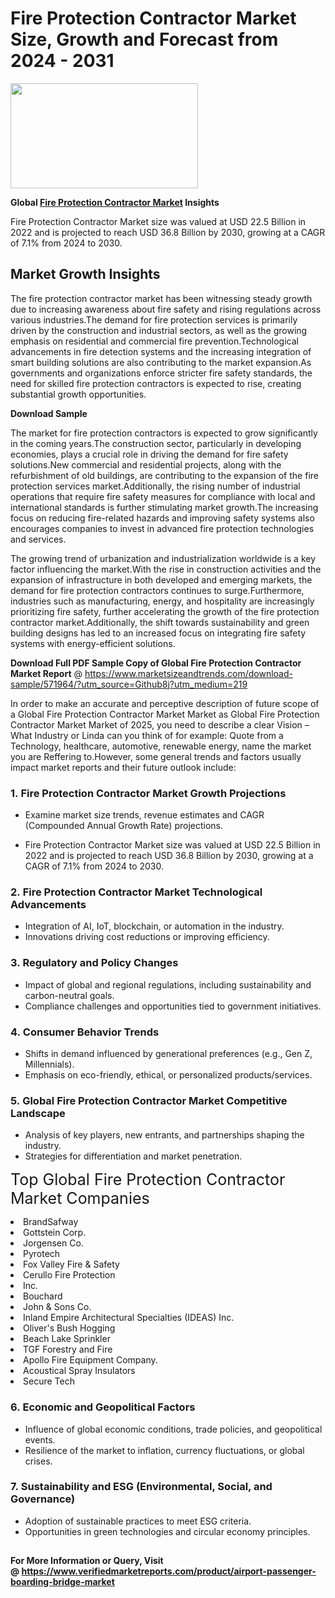 <H1>Fire Protection Contractor Market Size, Growth and Forecast from 2024 - 2031</H1><img class="aligncenter size-medium wp-image-584254" src="https://thirdeyenews.in/wp-content/uploads/2024/09/Global-Market-Research-300x168.jpeg" alt="" width="300" height="168" /><p><strong>Global&nbsp;<a href="https://www.marketsizeandtrends.com/download-sample/571964/?utm_source=Github8j?utm_medium=219">Fire Protection Contractor Market</a> Insights</strong></p><p>Fire Protection Contractor Market size was valued at USD 22.5 Billion in 2022 and is projected to reach USD 36.8 Billion by 2030, growing at a CAGR of 7.1% from 2024 to 2030.</p><p><h2>Market Growth Insights</h2> <p>The fire protection contractor market has been witnessing steady growth due to increasing awareness about fire safety and rising regulations across various industries.The demand for fire protection services is primarily driven by the construction and industrial sectors, as well as the growing emphasis on residential and commercial fire prevention.Technological advancements in fire detection systems and the increasing integration of smart building solutions are also contributing to the market expansion.As governments and organizations enforce stricter fire safety standards, the need for skilled fire protection contractors is expected to rise, creating substantial growth opportunities.</p> <p><strong>Download Sample</strong></p> <p>The market for fire protection contractors is expected to grow significantly in the coming years.The construction sector, particularly in developing economies, plays a crucial role in driving the demand for fire safety solutions.New commercial and residential projects, along with the refurbishment of old buildings, are contributing to the expansion of the fire protection services market.Additionally, the rising number of industrial operations that require fire safety measures for compliance with local and international standards is further stimulating market growth.The increasing focus on reducing fire-related hazards and improving safety systems also encourages companies to invest in advanced fire protection technologies and services.</p> <p>The growing trend of urbanization and industrialization worldwide is a key factor influencing the market.With the rise in construction activities and the expansion of infrastructure in both developed and emerging markets, the demand for fire protection contractors continues to surge.Furthermore, industries such as manufacturing, energy, and hospitality are increasingly prioritizing fire safety, further accelerating the growth of the fire protection contractor market.Additionally, the shift towards sustainability and green building designs has led to an increased focus on integrating fire safety systems with energy-efficient solutions.</p> <p><span class=""><strong>Download Full PDF Sample Copy of Global Fire Protection Contractor Market Report</strong> @ <a href="https://www.marketsizeandtrends.com/download-sample/571964/?utm_source=Github8j?utm_medium=219" target="_blank">https://www.marketsizeandtrends.com/download-sample/571964/?utm_source=Github8j?utm_medium=219</a></span></p><p>In order to make an accurate and perceptive description of future scope of a Global&nbsp;Fire Protection Contractor Market Market as Global&nbsp;Fire Protection Contractor Market Market of 2025, you need to describe a clear Vision &ndash; What Industry or Linda can you think of for example: Quote from a Technology, healthcare, automotive, renewable energy, name the market you are Reffering to.However, some general trends and factors usually impact market reports and their future outlook include:</p><h3>1.&nbsp;<strong>Fire Protection Contractor Market Growth Projections</strong></h3><ul><li>Examine market size trends, revenue estimates and CAGR (Compounded Annual Growth Rate) projections.</li><li><p>Fire Protection Contractor Market size was valued at USD 22.5 Billion in 2022 and is projected to reach USD 36.8 Billion by 2030, growing at a CAGR of 7.1% from 2024 to 2030.</p></li></ul><h3>2.&nbsp;<strong>Fire Protection Contractor Market Technological Advancements</strong></h3><ul><li>Integration of AI, IoT, blockchain, or automation in the industry.</li><li>Innovations driving cost reductions or improving efficiency.</li></ul><h3>3.&nbsp;<strong>Regulatory and Policy Changes</strong></h3><ul><li>Impact of global and regional regulations, including sustainability and carbon-neutral goals.</li><li>Compliance challenges and opportunities tied to government initiatives.</li></ul><h3>4.&nbsp;<strong>Consumer Behavior Trends</strong></h3><ul><li>Shifts in demand influenced by generational preferences (e.g., Gen Z, Millennials).</li><li>Emphasis on eco-friendly, ethical, or personalized products/services.</li></ul><h3>5.&nbsp;<strong>Global Fire Protection Contractor Market Competitive Landscape</strong></h3><ul><li>Analysis of key players, new entrants, and partnerships shaping the industry.</li><li>Strategies for differentiation and market penetration.</li></ul><p data-pm-slice="1 1 []"><span style="color: inherit; font-family: inherit; font-size: 25px;">Top Global Fire Protection Contractor Market Companies</span></p><div class="" data-test-id=""><p><li>BrandSafway</li><li> Gottstein Corp.</li><li> Jorgensen Co.</li><li> Pyrotech</li><li> Fox Valley Fire & Safety</li><li> Cerullo Fire Protection</li><li> Inc.</li><li> Bouchard</li><li> John & Sons Co.</li><li> Inland Empire Architectural Specialties (IDEAS) Inc.</li><li> Oliver's Bush Hogging</li><li> Beach Lake Sprinkler</li><li> TGF Forestry and Fire</li><li> Apollo Fire Equipment Company.</li><li> Acoustical Spray Insulators</li><li> Secure Tech</li></p></div><h3>6.&nbsp;<strong>Economic and Geopolitical Factors</strong></h3><ul><li>Influence of global economic conditions, trade policies, and geopolitical events.</li><li>Resilience of the market to inflation, currency fluctuations, or global crises.</li></ul><h3>7.&nbsp;<strong>Sustainability and ESG (Environmental, Social, and Governance)</strong></h3><ul><li>Adoption of sustainable practices to meet ESG criteria.</li><li>Opportunities in green technologies and circular economy principles.</li></ul><h2><strong style="font-size: 14px;">For More Information or Query, Visit @&nbsp;</strong><a style="background-color: #ffffff; font-size: 14px;" href="https://www.marketsizeandtrends.com/report/fire-protection-contractor-market/" target="_blank">https://www.verifiedmarketreports.com/product/airport-passenger-boarding-bridge-market</a></h2>